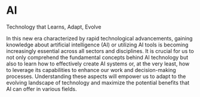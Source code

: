 # AI
Technology that Learns, Adapt, Evolve

In this new era characterized by rapid technological advancements, gaining knowledge about artificial intelligence (AI) or utilizing AI tools is becoming increasingly essential across all sectors and disciplines. It is crucial for us to not only comprehend the fundamental concepts behind AI technology but also to learn how to effectively create AI systems or, at the very least, how to leverage its capabilities to enhance our work and decision-making processes. Understanding these aspects will empower us to adapt to the evolving landscape of technology and maximize the potential benefits that AI can offer in various fields.


